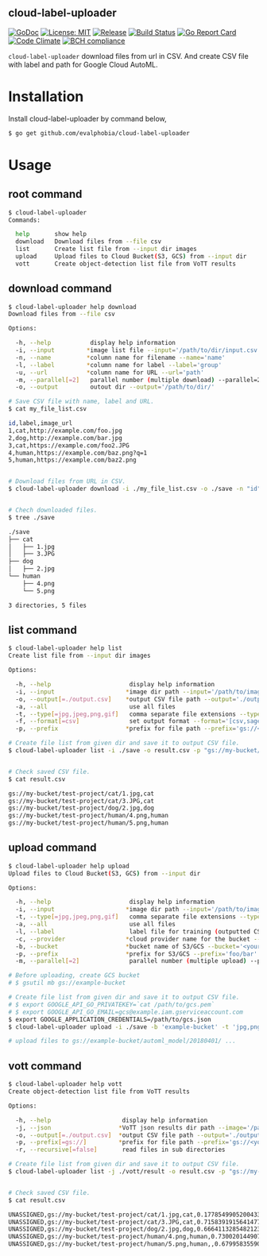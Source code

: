 cloud-label-uploader
----

[![GoDoc][1]][2] [![License: MIT][3]][4] [![Release][5]][6] [![Build Status][7]][8] [![Go Report Card][13]][14] [![Code Climate][19]][20] [![BCH compliance][21]][22]

[1]: https://godoc.org/github.com/evalphobia/cloud-label-uploader?status.svg
[2]: https://godoc.org/github.com/evalphobia/cloud-label-uploader
[3]: https://img.shields.io/badge/License-MIT-blue.svg
[4]: LICENSE.md
[5]: https://img.shields.io/github/release/evalphobia/cloud-label-uploader.svg
[6]: https://github.com/evalphobia/cloud-label-uploader/releases/latest
[7]: https://travis-ci.org/evalphobia/cloud-label-uploader.svg?branch=master
[8]: https://travis-ci.org/evalphobia/cloud-label-uploader
[9]: https://coveralls.io/repos/evalphobia/cloud-label-uploader/badge.svg?branch=master&service=github
[10]: https://coveralls.io/github/evalphobia/cloud-label-uploader?branch=master
[11]: https://codecov.io/github/evalphobia/cloud-label-uploader/coverage.svg?branch=master
[12]: https://codecov.io/github/evalphobia/cloud-label-uploader?branch=master
[13]: https://goreportcard.com/badge/github.com/evalphobia/cloud-label-uploader
[14]: https://goreportcard.com/report/github.com/evalphobia/cloud-label-uploader
[15]: https://img.shields.io/github/downloads/evalphobia/cloud-label-uploader/total.svg?maxAge=1800
[16]: https://github.com/evalphobia/cloud-label-uploader/releases
[17]: https://img.shields.io/github/stars/evalphobia/cloud-label-uploader.svg
[18]: https://github.com/evalphobia/cloud-label-uploader/stargazers
[19]: https://codeclimate.com/github/evalphobia/cloud-label-uploader/badges/gpa.svg
[20]: https://codeclimate.com/github/evalphobia/cloud-label-uploader
[21]: https://bettercodehub.com/edge/badge/evalphobia/cloud-label-uploader?branch=master
[22]: https://bettercodehub.com/

`cloud-label-uploader` download files from url in CSV.
And create CSV file with label and path for Google Cloud AutoML.

# Installation

Install cloud-label-uploader by command below,

```bash
$ go get github.com/evalphobia/cloud-label-uploader
```

# Usage

## root command

```bash
$ cloud-label-uploader
Commands:

  help       show help
  download   Download files from --file csv
  list       Create list file from --input dir images
  upload     Upload files to Cloud Bucket(S3, GCS) from --input dir
  vott       Create object-detection list file from VoTT results
```

## download command

```bash
$ cloud-label-uploader help download
Download files from --file csv

Options:

  -h, --help           display help information
  -i, --input         *image list file --input='/path/to/dir/input.csv'
  -n, --name          *column name for filename --name='name'
  -l, --label         *column name for label --label='group'
  -u, --url           *column name for URL --url='path'
  -m, --parallel[=2]   parallel number (multiple download) --parallel=2
  -o, --output         outout dir --output='/path/to/dir/'
```

```bash
# Save CSV file with name, label and URL.
$ cat my_file_list.csv

id,label,image_url
1,cat,http://example.com/foo.jpg
2,dog,http://example.com/bar.jpg
3,cat,https://example.com/foo2.JPG
4,human,https://example.com/baz.png?q=1
5,human,https://example.com/baz2.png


# Download files from URL in CSV.
$ cloud-label-uploader download -i ./my_file_list.csv -o ./save -n "id" -l "label" -u "image_url"


# Chech downloaded files.
$ tree ./save

./save
├── cat
│   ├── 1.jpg
│   ├── 3.JPG
├── dog
│   ├── 2.jpg
└── human
    ├── 4.png
    └── 5.png

3 directories, 5 files
```


## list command

```bash
$ cloud-label-uploader help list
Create list file from --input dir images

Options:

  -h, --help                      display help information
  -i, --input                    *image dir path --input='/path/to/image_dir'
  -o, --output[=./output.csv]    *output CSV file path --output='./output.csv'
  -a, --all                       use all files
  -t, --type[=jpg,jpeg,png,gif]   comma separate file extensions --type='jpg,jpeg,png,gif'
  -f, --format[=csv]              set output format --format='[csv,sagemaker]'
  -p, --prefix                   *prefix for file path --prefix='gs://<your-bucket-name>'
```

```bash
# Create file list from given dir and save it to output CSV file.
$ cloud-label-uploader list -i ./save -o result.csv -p "gs://my-bucket/test-project"


# Check saved CSV file.
$ cat result.csv

gs://my-bucket/test-project/cat/1.jpg,cat
gs://my-bucket/test-project/cat/3.JPG,cat
gs://my-bucket/test-project/dog/2.jpg,dog
gs://my-bucket/test-project/human/4.png,human
gs://my-bucket/test-project/human/5.png,human
```


## upload command

```bash
$ cloud-label-uploader help upload
Upload files to Cloud Bucket(S3, GCS) from --input dir

Options:

  -h, --help                      display help information
  -i, --input                    *image dir path --input='/path/to/image_dir'
  -t, --type[=jpg,jpeg,png,gif]   comma separate file extensions --type='jpg,jpeg,png,gif'
  -a, --all                       use all files
  -l, --label                     label file for training (outputted CSV file) --label='/path/to/output.csv'
  -c, --provider                 *cloud provider name for the bucket --provider='[s3,gcs]'
  -b, --bucket                   *bucket name of S3/GCS --bucket='<your-bucket-name>'
  -p, --prefix                   *prefix for S3/GCS --prefix='foo/bar'
  -m, --parallel[=2]              parallel number (multiple upload) --parallel=2
```

```bash
# Before uploading, create GCS bucket
# $ gsutil mb gs://example-bucket

# Create file list from given dir and save it to output CSV file.
# $ export GOOGLE_API_GO_PRIVATEKEY=`cat /path/to/gcs.pem`
# $ export GOOGLE_API_GO_EMAIL=gcs@example.iam.gserviceaccount.com
$ export GOOGLE_APPLICATION_CREDENTIALS=/path/to/gcs.json
$ cloud-label-uploader upload -i ./save -b 'example-bucket' -t 'jpg,png' -p 'automl_model/20180401' -c 'gcs' -l './result.csv' -m 10

# upload files to gs://example-bucket/automl_model/20180401/ ...
```


## vott command

```bash
$ cloud-label-uploader help vott
Create object-detection list file from VoTT results

Options:

  -h, --help                    display help information
  -j, --json                   *VoTT json results dir path --image='/path/to/vott_json_dir'
  -o, --output[=./output.csv]  *output CSV file path --output='./output.csv'
  -p, --prefix[=gs://]         *prefix for file path --prefix='gs://<your-bucket-name>'
  -r, --recursive[=false]       read files in sub directories
```

```bash
# Create file list from given dir and save it to output CSV file.
$ cloud-label-uploader list -j ./vott/result -o result.csv -p "gs://my-bucket/test-project/"


# Check saved CSV file.
$ cat result.csv

UNASSIGNED,gs://my-bucket/test-project/cat/1.jpg,cat,0.17785499052004333,0.3945237235067437,0.28786057692307687,0.3945237235067437,0.28786057692307687,0.5815947133911368,0.17785499052004333,0.5815947133911368
UNASSIGNED,gs://my-bucket/test-project/cat/3.JPG,cat,0.7158391915641477,0.44460227272727265,0.8379421133567663,0.44460227272727265,0.8379421133567663,0.5285943675889327,0.7158391915641477,0.5285943675889327
UNASSIGNED,gs://my-bucket/test-project/dog/2.jpg,dog,0.6664113285482123,0.4608950407608696,0.7451203615926327,0.4608950407608696,0.7451203615926327,0.6013332201086957,0.6664113285482123,0.6013332201086957
UNASSIGNED,gs://my-bucket/test-project/human/4.png,human,0.730020144907909,0.4057476065751445,0.8625490926327194,0.4057476065751445,0.8625490926327194,0.5787572254335259,0.730020144907909,0.5787572254335259
UNASSIGNED,gs://my-bucket/test-project/human/5.png,human,,0.6799583559046587,0.4373871026011561,0.7823545842361863,0.4373871026011561,0.7823545842361863,0.5737953847543352,0.6799583559046587,0.5737953847543352
```
